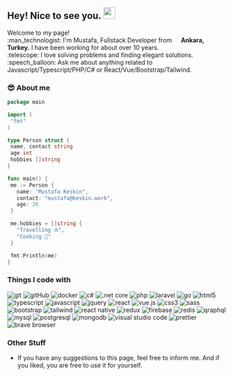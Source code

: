 ## Hey! Nice to see you. <img src="https://media.giphy.com/media/hvRJCLFzcasrR4ia7z/giphy.gif" width="27px" height="27px" />

<p>
Welcome to my page!<br>
:man_technologist: I'm Mustafa, Fullstack Developer from <img src="https://cdn-icons-png.flaticon.com/16/330/330467.png" width="13"/> <b>Ankara, Turkey.</b> I have been working for about over 10 years.<br>
:telescope: I love solving problems and finding elegant solutions.<br>
:speech_balloon: Ask me about anything related to Javascript/Typescript/PHP/C# or React/Vue/Bootstrap/Tailwind.</p>


### :sunglasses: About me
 ```go
package main
 
import (
  "fmt"
)

type Person struct {
  name, contact string
  age int
  hobbies []string
}

func main() {
  me := Person {
    name: "Mustafa Keskin",
    contact: "mustafa@keskin.work",
    age: 26
  }

  me.hobbies = []string {
    "Travelling ⛵",
    "Cooking 🥘"
  }

  fmt.Println(me)
}
 ```


### Things I code with

<p>
  <img alt="git" src="https://img.shields.io/badge/Git%20-%23F05033.svg?&style=flat&logo=git&logoColor=white" />
  <img alt="gitHub" src="https://img.shields.io/badge/GitHub%20-%23121011.svg?&style=flat&logo=github&logoColor=white" />
  <img alt="docker" src="https://img.shields.io/badge/Docker%20-%230db7ed.svg?&style=flat&logo=docker&logoColor=white" />
  <!--Backend Languages and Frameworks-->
  <img alt="c#" src="https://img.shields.io/badge/C%23%20-%23239120.svg?&style=flat&logo=c-sharp&logoColor=white" />
  <img alt=".net core" src="https://img.shields.io/badge/.NET_Core-5C2D91?style=flat&logo=.net&logoColor=white" />
  <img alt="php" src="https://img.shields.io/badge/PHP-%23777BB4.svg?&style=flat&logo=php&logoColor=white" />
  <img alt="laravel" src="https://img.shields.io/badge/Laravel%20-%23FF2D20.svg?&style=flat&logo=laravel&logoColor=white" />
  <img alt="go" src="https://img.shields.io/badge/Go-%2300ADD8.svg?&style=flat&logo=go&logoColor=white" />
  <!--Frontend Tools and Frameworks-->
  <img alt="html5" src="https://img.shields.io/badge/HTML5%20-%23E34F26.svg?&style=flat&logo=html5&logoColor=white" />
  <img alt="typescript" src="https://img.shields.io/badge/TypeScript%20-%23007ACC.svg?&style=flat&logo=typescript&logoColor=white" />
  <img alt="javascript" src="https://img.shields.io/badge/JavaScript-F7DF1E?&style=flat&logo=JavaScript&logoColor=black" />
  <img alt="jquery" src="https://img.shields.io/badge/jQuery%20-%230769AD.svg?&style=flat&logo=jquery&logoColor=white" />
  <img alt="react" src="https://img.shields.io/badge/React%20-%2320232a.svg?&style=flat&logo=react&logoColor=%2361DAFB" />
  <img alt="vue.js" src="https://img.shields.io/badge/Vuejs%20-%2335495e.svg?&style=flat&logo=vue.js&logoColor=%234FC08D" />
  <img alt="css3" src="https://img.shields.io/badge/CSS3%20-%231572B6.svg?&style=flat&logo=css3&logoColor=white" />
  <img alt="sass" src="https://img.shields.io/badge/SASS%20-hotpink.svg?&style=flat&logo=SASS&logoColor=white" />
  <img alt="bootstrap" src="https://img.shields.io/badge/Bootstrap%20-%23563D7C.svg?&style=flat&logo=bootstrap&logoColor=white" />
  <img alt="tailwind" src="https://img.shields.io/badge/Tailwind_CSS-38B2AC?style=flat&logo=tailwind-css&logoColor=white" />
  <img alt="react native" src="https://img.shields.io/badge/React_Native%20-%2320232a.svg?&style=flat&logo=react&logoColor=%2361DAFB" />
  <img alt="redux" src="https://img.shields.io/badge/Redux%20-%23593d88.svg?&style=flat&logo=redux&logoColor=white" />
  <!--Database-->
  <img alt="firebase" src="https://img.shields.io/badge/Firebase-ffca28?style=flat&logo=firebase&logoColor=white" />
  <img alt="redis" src="https://img.shields.io/badge/Redis-CC0000.svg?&style=flat&logo=redis&logoColor=white" />
  <img alt="qraphql" src="https://img.shields.io/badge/GraphQL-E10098?style=flat&logo=graphql&logoColor=white" />
  <img alt="mysql" src="https://img.shields.io/badge/MySQL%20-%231572B6.svg?&style=flat&logo=mysql&logoColor=white" />
  <img alt="postgresql" src="https://img.shields.io/badge/PostgreSQL%20-%231572D9.svg?&style=flat&logo=postgresql&logoColor=white" />
  <img alt="mongodb" src="https://img.shields.io/badge/MongoDB-%234ea94b.svg?&style=flat&logo=mongodb&logoColor=white" />
  <!--Others-->
  <img alt="visual studio code" src="https://img.shields.io/badge/VS_Code-0078D4?style=flat&logo=visual%20studio%20code&logoColor=white" />
  <img alt="prettier" src="https://img.shields.io/badge/Prettier-f8bc45?style=flat&logo=prettier&logoColor=black" />
  <img alt="brave browser" src="https://img.shields.io/badge/Brave_Browser-fb542b?style=flat&logo=brave&logoColor=white" />
</p>

### Other Stuff

- If you have any suggestions to this page, feel free to inform me. And if you liked, you are free to use it for yourself.
